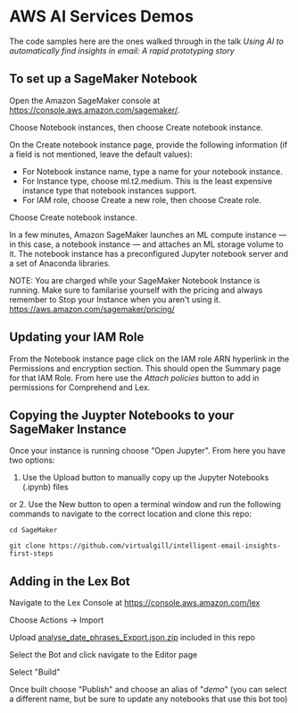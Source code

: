 # AWS AI Services Demos

The code samples here are the ones walked through in the talk _Using AI to automatically find insights in email: A rapid prototyping story_

## To set up a SageMaker Notebook
Open the Amazon SageMaker console at https://console.aws.amazon.com/sagemaker/.

Choose Notebook instances, then choose Create notebook instance.

On the Create notebook instance page, provide the following information (if a field is not mentioned, leave the default values):
 - For Notebook instance name, type a name for your notebook instance.
 - For Instance type, choose ml.t2.medium. This is the least expensive instance type that notebook instances support.
 - For IAM role, choose Create a new role, then choose Create role. 

Choose Create notebook instance.

In a few minutes, Amazon SageMaker launches an ML compute instance — in this case, a notebook instance — and attaches an ML storage volume to it. The notebook instance has a preconfigured Jupyter notebook server and a set of Anaconda libraries.

NOTE: You are charged while your SageMaker Notebook Instance is running. Make sure to familarise yourself with the pricing and always remember to Stop your Instance when you aren't using it.
https://aws.amazon.com/sagemaker/pricing/


## Updating your IAM Role
From the Notebook instance page click on the IAM role ARN hyperlink in the Permissions and encryption section.
This should open the Summary page for that IAM Role.
From here use the _Attach policies_ button to add in permissions for Comprehend and Lex.


## Copying the Juypter Notebooks to your SageMaker Instance
Once your instance is running choose "Open Jupyter". From here you have two options:

1. Use the Upload button to manually copy up the Jupyter Notebooks (.ipynb) files

or 2. Use the New button to open a terminal window and run the following commands to navigate to the correct location and clone this repo: 

```cd SageMaker```

```git clone https://github.com/virtualgill/intelligent-email-insights-first-steps```


## Adding in the Lex Bot
Navigate to the Lex Console at https://console.aws.amazon.com/lex

Choose Actions -> Import

Upload [analyse_date_phrases_Export.json.zip](analyse_date_phrases_Export.json.zip) included in this repo

Select the Bot and click navigate to the Editor page

Select "Build"

Once built choose "Publish" and choose an alias of "*demo*" (you can select a different name, but be sure to update any notebooks that use this bot too)
